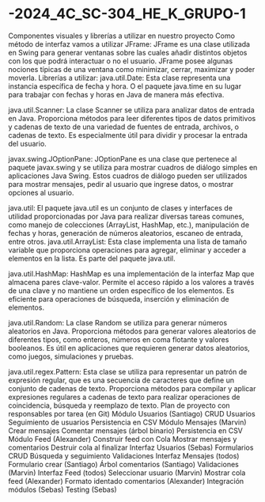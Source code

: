 # -2024_4C_SC-304_HE_K_GRUPO-1
Componentes visuales y librerías a utilizar en nuestro proyecto 
Como método de interfaz vamos a utilizar JFrame: 
JFrame es una clase utilizada en Swing para generar ventanas sobre las cuales añadir distintos objetos con los que podrá interactuar o no el usuario. JFrame posee algunas nociones típicas de una ventana como minimizar, cerrar, maximizar y poder moverla.
Librerías a utilizar: 
java.util.Date: Esta clase representa una instancia específica de fecha y hora. O el paquete java.time en su lugar para trabajar con fechas y horas en Java de manera más efectiva.

java.util.Scanner: La clase Scanner se utiliza para analizar datos de entrada en Java. Proporciona métodos para leer diferentes tipos de datos primitivos y cadenas de texto de una variedad de fuentes de entrada, archivos, o cadenas de texto. Es especialmente útil para dividir y procesar la entrada del usuario.

javax.swing.JOptionPane: JOptionPane es una clase que pertenece al paquete javax.swing y se utiliza para mostrar cuadros de diálogo simples en aplicaciones Java Swing. Estos cuadros de diálogo pueden ser utilizados para mostrar mensajes, pedir al usuario que ingrese datos, o mostrar opciones al usuario.

java.util: El paquete java.util es un conjunto de clases y interfaces de utilidad proporcionadas por Java para realizar diversas tareas comunes, como manejo de colecciones (ArrayList, HashMap, etc.), manipulación de fechas y horas, generación de números aleatorios, escaneo de entrada, entre otros. 
java.util.ArrayList: Esta clase implementa una lista de tamaño variable que proporciona operaciones para agregar, eliminar y acceder a elementos en la lista. Es parte del paquete java.util.

java.util.HashMap: HashMap es una implementación de la interfaz Map que almacena pares clave-valor. Permite el acceso rápido a los valores a través de una clave y no mantiene un orden específico de los elementos. Es eficiente para operaciones de búsqueda, inserción y eliminación de elementos.

java.util.Random: La clase Random se utiliza para generar números aleatorios en Java. Proporciona métodos para generar valores aleatorios de diferentes tipos, como enteros, números en coma flotante y valores booleanos. Es útil en aplicaciones que requieren generar datos aleatorios, como juegos, simulaciones y pruebas.

java.util.regex.Pattern: Esta clase se utiliza para representar un patrón de expresión regular, que es una secuencia de caracteres que define un conjunto de cadenas de texto. Proporciona métodos para compilar y aplicar expresiones regulares a cadenas de texto para realizar operaciones de coincidencia, búsqueda y reemplazo de texto.
Plan de proyecto con responsables por tarea (en Git)
Módulo Usuarios (Santiago)
CRUD Usuarios
Seguimiento de usuarios
Persistencia en CSV
Módulo Mensajes (Marvin)
Crear mensajes
Comentar mensajes (árbol binario)
Persistencia en CSV
Módulo Feed (Alexander)
Construir feed con Cola
Mostrar mensajes y comentarios
Destruir cola al finalizar
Interfaz Usuarios (Sebas)
Formularios CRUD
Búsqueda y seguimiento
Validaciones
Interfaz Mensajes (todos)
Formulario crear (Santiago)
Árbol comentarios (Santiago)
Validaciones (Marvin)
Interfaz Feed (todos)
Seleccionar usuario (Marvin)
Mostrar cola feed (Alexander)
Formato identado comentarios (Alexander)
Integración módulos (Sebas)
Testing (Sebas)
